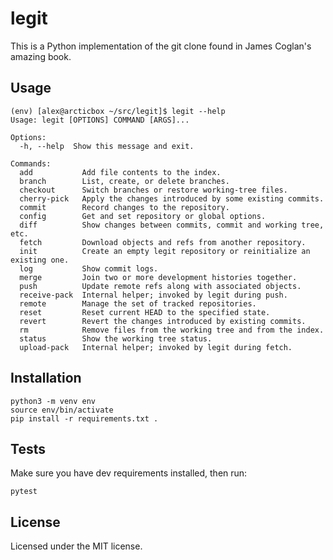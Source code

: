 # legit

This is a Python implementation of the git clone found in James Coglan's amazing book.

## Usage

```
(env) [alex@arcticbox ~/src/legit]$ legit --help
Usage: legit [OPTIONS] COMMAND [ARGS]...

Options:
  -h, --help  Show this message and exit.

Commands:
  add           Add file contents to the index.
  branch        List, create, or delete branches.
  checkout      Switch branches or restore working‑tree files.
  cherry-pick   Apply the changes introduced by some existing commits.
  commit        Record changes to the repository.
  config        Get and set repository or global options.
  diff          Show changes between commits, commit and working tree, etc.
  fetch         Download objects and refs from another repository.
  init          Create an empty legit repository or reinitialize an existing one.
  log           Show commit logs.
  merge         Join two or more development histories together.
  push          Update remote refs along with associated objects.
  receive-pack  Internal helper; invoked by legit during push.
  remote        Manage the set of tracked repositories.
  reset         Reset current HEAD to the specified state.
  revert        Revert the changes introduced by existing commits.
  rm            Remove files from the working tree and from the index.
  status        Show the working tree status.
  upload-pack   Internal helper; invoked by legit during fetch.
  ```

## Installation

```
python3 -m venv env
source env/bin/activate
pip install -r requirements.txt .
```

## Tests

Make sure you have dev requirements installed, then run:

```
pytest
```

## License

Licensed under the MIT license.
